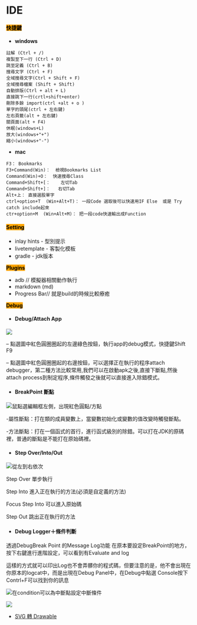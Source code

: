 # IDE

#### <mark style="background-color:orange;">**快捷鍵**</mark>

* **windows**

```
註解 (Ctrl + /)
複製至下一行 (Ctrl + D)
跳至定義 (Ctrl + B)
搜尋文字 (Ctrl + F)  
全域搜尋文字(Ctrl + Shift + F) 
全域搜尋檔案 (Shift + Shift)
自動排版(Ctrl + alt + L)
直接跳下一行(crtl+shift+enter) 
刪除多餘 import(ctrl +alt + o )
單字的頭尾(ctrl + 左右鍵)
左右頁籤(alt + 左右鍵)
關頁面(alt + F4)
休眠(windows+L)
放大(windows+"+")
縮小(windows+"-")
```

* **mac**

```
F3： Bookmarks
F3+Command(Win)：  檢視Bookmarks List
Command(Win)+O：  快速搜尋Class
Command+Shift+[：    左切Tab
Command+Shift+]：   右切Tab
Alt+上： 直接選股單字 
ctrl+option+T  (Win+Alt+T)： 一段Code 選取後可以快速用IF Else  或是 Try catch include起來
ctr+option+M  (Win+Alt+M)： 把一段code快速輸出成Function
```

#### <mark style="background-color:orange;">**Setting**</mark>

* inlay hints - 型別提示&#x20;
* livetemplate - 客製化模板&#x20;
* gradle - jdk版本

<mark style="background-color:orange;">**Plugins**</mark>

* adb // 模擬器相關動作執行&#x20;
* markdown (md)&#x20;
* Progress Bar// 就是build的時候比較療癒

<mark style="background-color:orange;">**Debug**</mark>

* #### Debug/Attach App <a href="#1-debugattach-app" id="1-debugattach-app"></a>

![](https://i.imgur.com/bbrbcZf.png)

– 點選圖中紅色圓圈圈起的左邊綠色按鈕，執行app的debug模式，快捷鍵Shift F9

– 點選圖中紅色圓圈圈起的右邊按鈕，可以選擇正在執行的程序attach debugger，第二種方法比較常用,我們可以在啟動apk之後,直接下斷點,然後attach process到制定程序,條件觸發之後就可以直接進入除錯模式。

* #### BreakPoint 斷點 <a href="#2-breakpoint" id="2-breakpoint"></a>

![鼠點選編輯框左側，出現紅色圓點/方點](https://i.imgur.com/nDBPJbI.png)

\-屬性斷點：打在類的成員變數上，當變數初始化或變數的值改變時觸發斷點。

\-方法斷點：打在一個函式的首行，進行函式級別的除錯。可以打在JDK的原碼裡，普通的斷點是不能打在原始碼裡。

* #### &#x20;Step Over/Into/Out <a href="#3-step-overintoout" id="3-step-overintoout"></a>

![從左到右依次](https://i.imgur.com/NlCXQXn.png)

Step Over 單步執行&#x20;

Step Into 進入正在執行的方法(必須是自定義的方法)&#x20;

Focus Step Into 可以進入原始碼&#x20;

Step Out 跳出正在執行的方法

* #### Debug Logger＋條件判斷 <a href="#1debuglogger-tiao-jian-pan-duan" id="1debuglogger-tiao-jian-pan-duan"></a>

透過DebugBreak Point 的Message Log功能 在原本要設定BreakPoint的地方，按下右鍵進行進階設定，可以看到有Evaluate and log

這樣的方式就可以印出Log也不會弄髒你的程式碼，但要注意的是，他不會出現在你原本的logcat中，而是出現在Debug Panel中，在Debug中點選 Console按下Contrl+F可以找到你的訊息

![在condition可以為中斷點設定中斷條件](https://i.imgur.com/sboGMVk.png)

![](https://i.imgur.com/PwiIwQO.png)

* [SVG 轉 Drawable](https://blog.csdn.net/xiao\_yuanjl/article/details/86677024)
